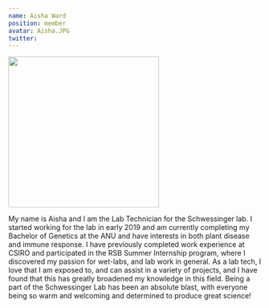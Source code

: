 ```yaml
---
name: Aisha Ward
position: member
avatar: Aisha.JPG
twitter: 
---
```


<img width="300" src="{{site.baseurl}}/images/people/{{page.avatar}}" data-action="zoom">

My name is Aisha and I am the Lab Technician for the Schwessinger lab. I started working for the lab in early 2019 and am currently completing my Bachelor of Genetics at the ANU and have interests in both plant disease and immune response.
I have previously completed work experience at CSIRO and participated in the RSB Summer Internship program, where I discovered my passion for wet-labs, and lab work in general. As a lab tech, I love that I am exposed to, and can assist in a variety of projects, and I have found that this has greatly broadened my knowledge in this field.
Being a part of the Schwessinger Lab has been an absolute blast, with everyone being so warm and welcoming and determined to produce great science!
